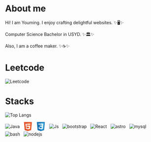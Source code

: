# About me
Hi! I am Youming. I enjoy crafting delightful websites. ✨🖥✨ 

Computer Science Bachelor in USYD. ✨🏛✨ 

Also, I am a coffee maker. ✨☕✨

# Leetcode
![Leetcode](https://leetcard.jacoblin.cool/youming16?theme=light&font=Carrois%20Gothic)

# Stacks
![Top Langs](https://github-readme-stats.vercel.app/api/top-langs/?username=youming16&hide=TeX&layout=compact)

<div>
  <img align="center" alt="Java" height="30" width="30" src="https://cdn-icons-png.flaticon.com/512/5968/5968282.png">
  &nbsp;
  <img align="center" alt="HTML"width="30" src="https://raw.githubusercontent.com/devicons/devicon/master/icons/html5/html5-original.svg">
  &nbsp;
  <img align="center" alt="CSS" height="30" width="30" src="https://raw.githubusercontent.com/devicons/devicon/master/icons/css3/css3-original.svg">
  &nbsp;
  <img align="center" alt="Js" width="30" src="https://cdn-icons-png.flaticon.com/512/5968/5968292.png">
  &nbsp;
  <img align="center" alt="bootstrap" width="30" src="https://getbootstrap.com/docs/5.0/assets/brand/bootstrap-logo.svg">
  &nbsp;
  <img align="center" alt="React" width="30" src="https://cdn-icons-png.flaticon.com/512/1126/1126012.png">
  &nbsp;
  <img align="center" alt="astro" width="30" src="https://astro.build/assets/press/simple-logomark-light.svg">
  &nbsp;
  <img align="center" alt="mysql" width="30" src="https://cdn-icons-png.flaticon.com/512/5968/5968313.png">
  &nbsp;
  <img align="center" alt="bash" width="30" src="https://cdn-icons-png.flaticon.com/512/7560/7560719.png">
  &nbsp;
  <img align="center" alt="nodejs" width="30" src="https://cdn-icons-png.flaticon.com/512/5968/5968322.png">
</div>
